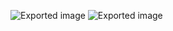 ![Exported image](Exported%20image%2020250512103656-0.png)   ![Exported image](Exported%20image%2020250512103659-1.png)